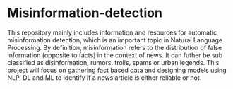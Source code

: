# Misinformation-detection

This repository mainly includes information and resources for automatic misinformation detection, which is an important topic in Natural Language Processing. By definition, misinformation refers to the distribution of false information (opposite to facts) in the context of news. It can futher be sub classified as disinformation, rumors, trolls, spams or urban legends. This project will focus on gathering fact based data and designing models using NLP, DL and ML to identify if a news article is either reliable or not.
